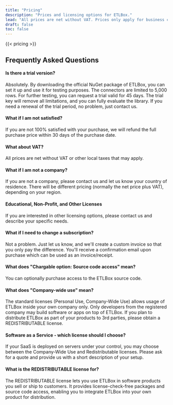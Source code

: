 ```yaml
---
title: "Pricing"
description: "Prices and licensing options for ETLBox."
lead: "All prices are net without VAT. Prices only apply for business customers (verified before purchase)."
draft: false
toc: false
---
```


{{< pricing >}}

## Frequently Asked Questions

#### Is there a trial version?
Absolutely. By downloading the official NuGet package of ETLBox, you can set it up and use it for testing purposes. The connectors are limited to 5,000 rows. For further testing, you can request a trial valid for 45 days. The trial key will remove all limitations, and you can fully evaluate the library. If you need a renewal of the trial period, no problem, just contact us.

#### What if I am not satisfied?
If you are not 100% satisfied with your purchase, we will refund the full purchase price within 30 days of the purchase date.

#### What about VAT?
All prices are net without VAT or other local taxes that may apply.

#### What if I am not a company?
If you are not a company, please contact us and let us know your country of residence. There will be different pricing (normally the net price plus VAT), depending on your region.

#### Educational, Non-Profit, and Other Licenses
If you are interested in other licensing options, please contact us and describe your specific needs.

#### What if I need to change a subscription?
Not a problem. Just let us know, and we'll create a custom invoice so that you only pay the difference. You'll receive a confirmation email upon purchase which can be used as an invoice/receipt.

#### What does "Chargable option: Source code access" mean?
You can optionally purchase access to the ETLBox source code.

#### What does "Company-wide use" mean?
The standard licenses (Personal Use, Company-Wide Use) allows usage of ETLBox inside your own company only.
Only developers from the registered company may build software or apps on top of ETLBox.
If you plan to distribute ETLBox as part of your products to 3rd parties, please obtain a REDISTRIBUTABLE license.

#### Software as a Service - which license should I choose?
If your SaaS is deployed on servers under your control, you may choose between the Company-Wide Use and Redistributable licenses. Please ask for a quote and provide us with a short description of your setup.

#### What is the REDISTRIBUTABLE license for?
The REDISTRIBUTABLE license lets you use ETLBox in software products you sell or ship to customers. It provides license-check-free packages and source code access, enabling you to integrate ETLBox into your own product for distribution.
